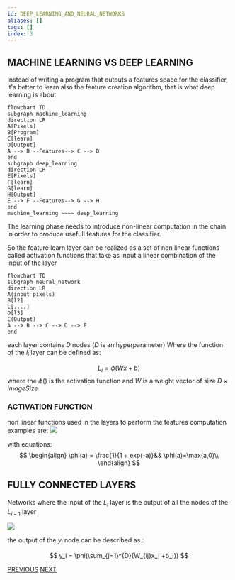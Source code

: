 ```yaml
---
id: DEEP_LEARNING_AND_NEURAL_NETWORKS
aliases: []
tags: []
index: 3
---
```


## MACHINE LEARNING VS DEEP LEARNING

Instead of writing a program that outputs a features space for the classifier, it's better to learn also the feature creation algorithm, that is what deep learning is about

```mermaid
flowchart TD
subgraph machine_learning
direction LR
A[Pixels]
B[Program]
C[learn]
D[Output]
A --> B --Features--> C --> D
end
subgraph deep_learning
direction LR
E[Pixels]
F[learn]
G[learn]
H[Output]
E --> F --Features--> G --> H
end
machine_learning ~~~~ deep_learning
```


The learning phase needs to introduce non-linear computation in the chain in order to produce usefull features for the classifier.

So the feature learn layer can be realized as a set of non linear functions called activation functions that take as input a linear combination of the input of the layer

```mermaid
flowchart TD
subgraph neural_network
direction LR
A(input pixels)
B[l2]
C[....]
D[l3]
E(Output)
A --> B --> C --> D --> E
end
```

each layer contains $D$ nodes ($D$ is an hyperparameter)
Where the function of the $l_i$ layer can be defined as:

$$
L_i= \phi(Wx+b)
$$
where the $\phi()$ is the activation function and $W$ is a weight vector of size $D \times imageSize$

### ACTIVATION FUNCTION

non linear functions used in the layers to perform the features computation examples are:
![](Pasted_image_20240504153813.png)

with equations:
$$
\begin{align}
\phi(a) = \frac{1}{1 + exp(-a)}&& \phi(a)=\max(a,0)\\
\end{align}
$$
## FULLY CONNECTED LAYERS

Networks where the input of the $L_i$ layer is the output of all the nodes of the $L_{i-1}$ layer

![](Pasted_image_20240504155414.png)

the output of the $y_i$ node can be described as :

$$
y_i = \phi(\sum_{j=1}^{D}{W_{ij}x_j +b_i})
$$


[PREVIOUS](CREATING_A_CLASSIFIER.md) [NEXT](CONVOLUTIONAL_NEURAL_NETWORKS.md)
